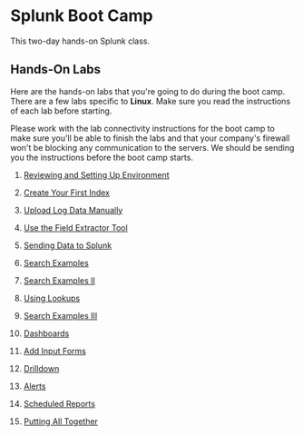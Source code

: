 # Splunk Boot Camp
This two-day hands-on Splunk class.

## Hands-On Labs
Here are the hands-on labs that you're going to do during the boot camp. There are a few labs specific to **Linux**. Make sure you read the instructions of each lab before starting.

Please work with the lab connectivity instructions for the boot camp to make sure you'll be able to finish the labs and that your company's firewall won't be blocking any communication to the servers. We should be sending you the instructions before the boot camp starts.

1. [Reviewing and Setting Up Environment](labs/01.md)
2. [Create Your First Index](labs/02.md)
3. [Upload Log Data Manually](labs/03.md)
4. [Use the Field Extractor Tool](labs/04.md)
5. [Sending Data to Splunk](labs/05.md) 

6. [Search Examples](labs/06.md)
7. [Search Examples II](labs/07.md)
8. [Using Lookups](labs/08.md)
9. [Search Examples III](labs/09.md)
10. [Dashboards](labs/10.md)
11. [Add Input Forms](labs/11.md)
12. [Drilldown](labs/12.md)
13. [Alerts](labs/13.md)
14. [Scheduled Reports](labs/14.md)
15. [Putting All Together](labs/15.md)
